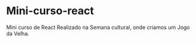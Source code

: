 # Mini-curso-react
Mini curso de React Realizado na Semana cultural, onde criamos um Jogo da Velha.
